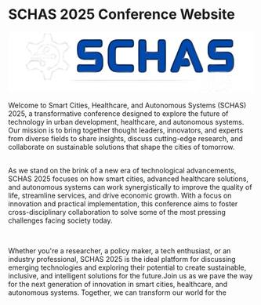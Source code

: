 #  SCHAS 2025 Conference Website
![SCHAS 2025 Logo](./Photo/SCHAS__1_-removebg-preview.png)
<p>Welcome to Smart Cities, Healthcare, and Autonomous Systems (SCHAS) 2025, a transformative conference designed
        to explore the future of technology in urban development, healthcare, and autonomous systems. Our mission is to
        bring together thought leaders, innovators, and experts from diverse fields to share insights, discuss
        cutting-edge research, and collaborate on sustainable solutions that shape the cities of tomorrow.</p>
        <p>
          <br>
        As we stand on
        the brink of a new era of technological advancements, SCHAS 2025 focuses on how smart cities, advanced
        healthcare solutions, and autonomous systems can work synergistically to improve the quality of life, streamline
        services, and drive economic growth. With a focus on innovation and practical implementation, this conference
        aims to foster cross-disciplinary collaboration to solve some of the most pressing challenges facing society
        today.</p>
        <br>
         <p>Whether you're a researcher, a policy maker, a tech enthusiast, or an industry professional, SCHAS 2025 is
        the ideal platform for discussing emerging technologies and exploring their potential to create sustainable,
        inclusive, and intelligent solutions for the future.Join us as we pave the way for the next generation of
        innovation in smart cities, healthcare, and autonomous systems. Together, we can transform our world for the